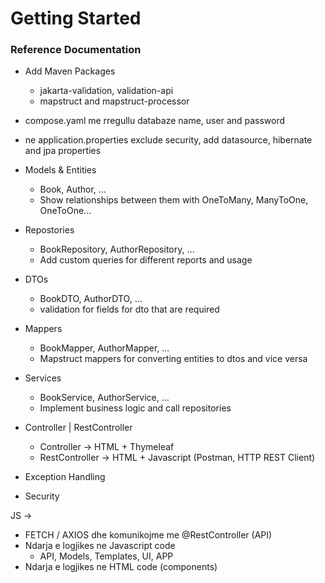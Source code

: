 # Getting Started

### Reference Documentation

* Add Maven Packages 
  * jakarta-validation, validation-api
  * mapstruct and mapstruct-processor
* compose.yaml me rregullu databaze name, user and password
* ne application.properties exclude security, add datasource, hibernate and jpa properties
* Models & Entities
  * Book, Author, ...
  * Show relationships between them with OneToMany, ManyToOne, OneToOne...
* Repostories
  * BookRepository, AuthorRepository, ...
  * Add custom queries for different reports and usage
* DTOs
  * BookDTO, AuthorDTO, ...
  * validation for fields for dto that are required 
* Mappers
  * BookMapper, AuthorMapper, ...
  * Mapstruct mappers for converting entities to dtos and vice versa
* Services
  * BookService, AuthorService, ...
  * Implement business logic and call repositories
* Controller | RestController
  * Controller -> HTML + Thymeleaf
  * RestController -> HTML + Javascript (Postman, HTTP REST Client)

* Exception Handling
* Security





JS ->
* FETCH / AXIOS dhe komunikojme me @RestController (API)
* Ndarja e logjikes ne Javascript code
  * API, Models, Templates, UI, APP
* Ndarja e logjikes ne HTML code (components)










